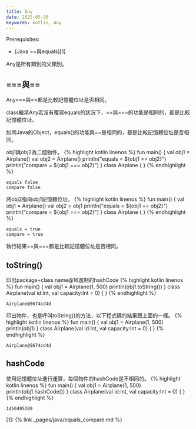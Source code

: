 ```yaml
---
title: Any
date: 2025-05-30
keywords: kotlin, Any
---
```

Prerequisites:

- [Java ==與equals][1]

Any是所有類別的父類別。

## ===與==
Any===與==都是比較記憶體位址是否相同。

class繼承Any若沒有覆寫equals的狀況下，==與===的功能是相同的，都是比較記憶體位址。

如同Java的Object，equals()的功能與==是相同的，都是比較記憶體位址是否相同。

obj1與obj2為二個物件。
{% highlight kotlin linenos %}
fun main() {
    val obj1 = Airplane()
    val obj2 = Airplane()
    println("equals = ${obj1 == obj2}")
    println("compare = ${obj1 === obj2}")
}
class Airplane {
}
{% endhighlight %}
```
equals false
compare false
```

將obj2指向obj1記憶體位址。
{% highlight kotlin linenos %}
fun main() {
    val obj1 = Airplane()
    val obj2 = obj1
    println("equals = ${obj1 == obj2}")
    println("compare = ${obj1 === obj2}")
}
class Airplane {
}
{% endhighlight %}
```
equals = true
compare = true
```

執行結果==與===都是比較記憶體位址是否相同。

## toString()
印出package\+class name@16進制的hashCode
{% highlight kotlin linenos %}
fun main() {
    val obj1 = Airplane(1, 500)
    println(obj1.toString())
}
class Airplane(val id:Int, val capacity:Int = 0) {
}
{% endhighlight %}
```
Airplane@5674cd4d
```

印出物件，也是呼叫toString()的方法，以下程式碼的結果跟上面的一樣。
{% highlight kotlin linenos %}
fun main() {
    val obj1 = Airplane(1, 500)
    println(obj1)
}
class Airplane(val id:Int, val capacity:Int = 0) {
}
{% endhighlight %}
```
Airplane@5674cd4d
```

## hashCode
使用記憶體位址進行運算，每個物件的hashCode是不相同的。
{% highlight kotlin linenos %}
fun main() {
    val obj1 = Airplane(1, 500)
    println(obj1.hashCode())
}
class Airplane(val id:Int, val capacity:Int = 0) {
}
{% endhighlight %}
```
1450495309
```




[1]: {% link _pages/java/equals_compare.md %}